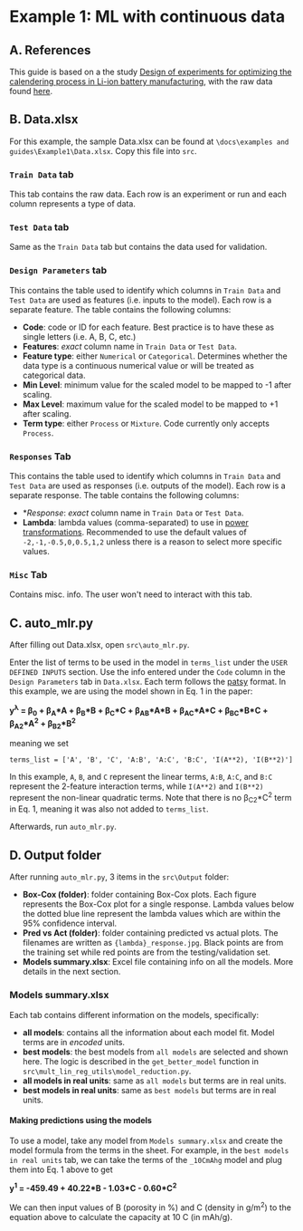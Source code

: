 # Example 1: ML with continuous data

## A. References
This guide is based on a the study [Design of experiments for optimizing the calendering process in Li-ion battery manufacturing](https://doi.org/10.1016/j.jpowsour.2023.233091), with the raw data found [here](https://doi.org/10.1016/j.dib.2023.109798).

## B. Data.xlsx

For this example, the sample Data.xlsx can be found at `\docs\examples and guides\Example1\Data.xlsx`. Copy this file into `src`.

### `Train Data` tab

This tab contains the raw data. Each row is an experiment or run and each column represents a type of data.

### `Test Data` tab

Same as the `Train Data` tab but contains the data used for validation.

### `Design Parameters` tab

This contains the table used to identify which columns in `Train Data` and `Test Data` are used as features (i.e. inputs to the model). Each row is a separate feature. The table contains the following columns:

- **Code**: code or ID for each feature. Best practice is to have these as single letters (i.e. A, B, C, etc.)
- **Features**: *exact* column name in `Train Data` or `Test Data`.
- **Feature type**: either `Numerical` or `Categorical`. Determines whether the data type is a continuous numerical value or will be treated as categorical data.
- **Min Level**: minimum value for the scaled model to be mapped to -1 after scaling.
- **Max Level**: maximum value for the scaled model to be mapped to +1 after scaling.
- **Term type**: either `Process` or `Mixture`. Code currently only accepts `Process`.

### `Responses` Tab

This contains the table used to identify which columns in `Train Data` and `Test Data` are used as responses (i.e. outputs of the model). Each row is a separate response. The table contains the following columns:

- **Response*: *exact* column name in `Train Data` or `Test Data`.
- **Lambda**: lambda values (comma-separated) to use in [power transformations](https://en.wikipedia.org/wiki/Power_transform). Recommended to use the default values of `-2,-1,-0.5,0,0.5,1,2` unless there is a reason to select more specific values.

### `Misc` Tab
Contains misc. info. The user won't need to interact with this tab.

## C. auto_mlr.py

After filling out Data.xlsx, open `src\auto_mlr.py`.

Enter the list of terms to be used in the model in `terms_list` under the `USER DEFINED INPUTS` section. Use the info entered under the `Code` column in the `Design Parameters` tab in `Data.xlsx`. Each term follows the [patsy](https://patsy.readthedocs.io/en/latest/formulas.html) format. In this example, we are using the model shown in Eq. 1 in the paper: 

**y<sup>&lambda;</sup> = &beta;<sub>0</sub> + &beta;<sub>A</sub>\*A + &beta;<sub>B</sub>\*B + &beta;<sub>C</sub>\*C + &beta;<sub>AB</sub>\*A\*B + &beta;<sub>AC</sub>\*A\*C + &beta;<sub>BC</sub>\*B\*C + &beta;<sub>A2</sub>\*A<sup>2</sup> + &beta;<sub>B2</sub>\*B<sup>2</sup>**

meaning we set

`terms_list = ['A', 'B', 'C', 'A:B', 'A:C', 'B:C', 'I(A**2), 'I(B**2)']`

In this example, `A`, `B`, and `C` represent the linear terms, `A:B`, `A:C`, and `B:C` represent the 2-feature interaction terms, while `I(A**2)` and `I(B**2)` represent the non-linear quadratic terms. Note that there is no &beta;<sub>C2</sub>\*C<sup>2</sup> term in Eq. 1, meaning it was also not added to `terms_list`.

Afterwards, run `auto_mlr.py`.

## D. Output folder

After running `auto_mlr.py`, 3 items in the `src\Output` folder:
- **Box-Cox (folder)**: folder containing Box-Cox plots. Each figure represents the Box-Cox plot for a single response. Lambda values below the dotted blue line represent the lambda values which are within the 95% confidence interval.
- **Pred vs Act (folder)**: folder containing predicted vs actual plots. The filenames are written as `{lambda}_response.jpg`. Black points are from the training set while red points are from the testing/validation set.
- **Models summary.xlsx**: Excel file containing info on all the models. More details in the next section.

### Models summary.xlsx

Each tab contains different information on the models, specifically:

- **all models**: contains all the information about each model fit. Model terms are in *encoded* units.
- **best models**: the best models from `all models` are selected and shown here. The logic is described in the `get_better_model` function in `src\mult_lin_reg_utils\model_reduction.py`.
- **all models in real units**: same as `all models` but terms are in real units.
- **best models in real units**: same as `best models` but terms are in real units.

#### Making predictions using the models

To use a model, take any model from `Models summary.xlsx` and create the model formula from the terms in the sheet. For example, in the `best models in real units` tab, we can take the terms of the `_10CmAhg` model and plug them into Eq. 1 above to get 

**y<sup>1</sup> = -459.49 + 40.22\*B - 1.03\*C - 0.60\*C<sup>2</sup>**

We can then input values of B (porosity in %) and C (density in g/m<sup>2</sup>) to the equation above to calculate the capacity at 10 C (in mAh/g).